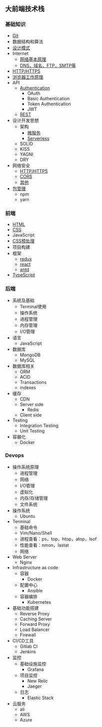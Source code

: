 ## 大前端技术栈

### 基础知识
* [Git](/basic/git/index.md)
* 数据结构和算法
* [设计模式](/basic/designPattern/index.md)
* Internet
    - [网络基本原理](/basic/internet/basic.md)
    - [DNS，域名，FTP，SMTP等](/basic/internet/others.md)
* [HTTP/HTTPS](/basic/http/index.md)
* [浏览器工作原理](/basic/browser/index.md)
* API
    - [Authentication](/basic/api/authentication.md)
        * OAuth
        * Basic Authentication
        * Token Authentication
        * JWT
    - [REST](/basic/api/rest.md)
* 设计开发思想
    - 架构
        * [微服务](/basic/designThinking/architecture/microService/index.md)
        * [Serverless](/basic/designThinking/architecture/serverless/index.md)
    - SOLID
    - KISS
    - YAGNI
    - DRY
* 网络安全
    - [HTTP/HTTPS](/basic/http/index.md)
    - [CORS](/basic/security/cors.md)
    - [其他](/basic/security/other.md)
* [包管理](/basic/package/index.md)
    - npm
    - yarn

### 前端
* [HTML](/frontEnd/html/index.md)
* [CSS](/frontEnd/css/index.md)
* JavaScript
* [CSS预处理](/frontEnd/css预处理/index.md)
* 项目构建
* 框架
    - [redux](/frontEnd/framework/redux/index.md)
    - [react](/frontEnd/framework/react/index.md)
    - [antd](/frontEnd/framework/antd/index.md)
* [TypeScript](/frontEnd/typescript/index.md)

### 后端
* 系统及基础
    - Terminal使用
    - 操作系统
    - 进程管理
    - 内存管理
    - I/O管理
* 语言
    - JavaScript
* 数据库
    - MongoDB
    - MySQL
* 数据库相关
    - ORM
    - ACID
    - Transactions
    - indexes
* 缓存
    - CDN
    - Server side
        * Redis
    - Client side
* Testing
    - Integration Testing
    - Unit Testing
* 容器化
    - Docker
### Devops
* 操作系统原理
    - 进程管理
    - 网络
    - I/O管理
    - 虚拟化
    - 内存/存储管理
    - 文件系统
* 操作系统
    - Ubuntu
* Terminal
    - 基础命令
    - Vim/Nano/Shell
    - 进程查看：ps，top，htop，atop，lsof
    - 性能查看：nmon，lastat
    - 网络
* Web Server
    - Nginx
* Infrastructure as code
    - 容器
        * Docker
    - 配置中心
        * Ansible
    - 容器编排
        * Kubernetes
* 基础功能搭建
    - Reverse Proxy
    - Caching Server
    - Forward Proxy
    - Load  Balancer
    - Firewall
* CI/CD工具
    - Gitlab CI
    - Jenkins
* 监控
    - 基础设施监控
        * Grafana
    - 项目监控
        * New Relic
        * Jaeger
    - 日志
        * Elastic Stack
* 云服务
    - ali
    - AWS
    - Azure
